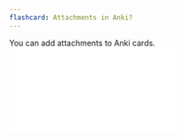 ```yaml
---
flashcard: Attachments in Anki?
---
```

You can add attachments to Anki cards.
![](attachments/sample.pdf)
